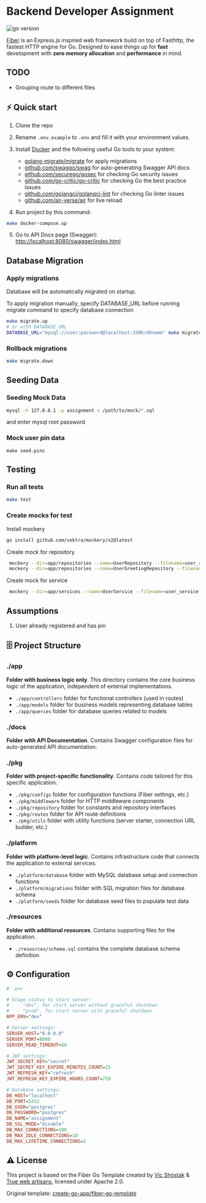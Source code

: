 # Backend Developer Assignment

<img src="https://img.shields.io/badge/Go-1.23-00ADD8?style=for-the-badge&logo=go" alt="go version" />&nbsp;<a href="https://goreportcard.com/report/github.com/create-go-app/fiber-go-template" target="_blank">

[Fiber](https://gofiber.io/) is an Express.js inspired web framework build on top of Fasthttp, the fastest HTTP engine for Go. Designed to ease things up for **fast** development with **zero memory allocation** and **performance** in mind.

## TODO
- Grouping route to different files

## ⚡️ Quick start
1. Clone the repo
2. Rename `.env.example` to `.env` and fill it with your environment values.
3. Install [Docker](https://www.docker.com/get-started) and the following useful Go tools to your system:

   - [golang-migrate/migrate](https://github.com/golang-migrate/migrate#cli-usage) for apply migrations
   - [github.com/swaggo/swag](https://github.com/swaggo/swag) for auto-generating Swagger API docs
   - [github.com/securego/gosec](https://github.com/securego/gosec) for checking Go security issues
   - [github.com/go-critic/go-critic](https://github.com/go-critic/go-critic) for checking Go the best practice issues
   - [github.com/golangci/golangci-lint](https://github.com/golangci/golangci-lint) for checking Go linter issues
   - [github.com/air-verse/air](https://github.com/air-verse/air) for live reload

4. Run project by this command:

```bash
make docker-compose.up
```

5. Go to API Docs page (Swagger): [http://localhost:8080/swagger/index.html](http://localhost:8080/swagger/index.html)


## Database Migration

### Apply migrations

Database will be automatically migrated on startup.

To apply migration manually, specify DATABASE_URL before running migrate command to specify database connection
```bash
make migrate.up
# or with DATABASE_URL
DATABASE_URL="mysql://user:password@localhost:3306/dbname" make migrate.up
```

### Rollback migrations
```bash
make migrate.down
```

## Seeding Data
### Seeding Mock Data
```bash
mysql -h 127.0.0.1 -p assignment < /path/to/mock/*.sql
```
and enter mysql root password

### Mock user pin data
```
make seed.pins
```

## Testing
### Run all tests
```bash
make test
```

### Create mocks for test

Install mockery
```bash
go install github.com/vektra/mockery/v2@latest
```

Create mock for repository
```bash
 mockery --dir=app/repositories --name=UserRepository --filename=user_repository.go --output=pkg/mocks/repositories --outpkg=mocks
 mockery --dir=app/repositories --name=UserGreetingRepository --filename=user_greeting_repository.go --output=pkg/mocks/repositories --outpkg=mocks
```

Create mock for service
```bash
 mockery --dir=app/services --name=UserService --filename=user_service.go --output=pkg/mocks/services --outpkg=mocks
```

## Assumptions
1. User already registered and has pin

## 🗄 Project Structure

### ./app

**Folder with business logic only**. This directory contains the core business logic of the application, independent of external implementations.

- `./app/controllers` folder for functional controllers (used in routes)
- `./app/models` folder for business models representing database tables
- `./app/queries` folder for database queries related to models

### ./docs

**Folder with API Documentation**. Contains Swagger configuration files for auto-generated API documentation.

### ./pkg

**Folder with project-specific functionality**. Contains code tailored for this specific application.

- `./pkg/configs` folder for configuration functions (Fiber settings, etc.)
- `./pkg/middleware` folder for HTTP middleware components
- `./pkg/repository` folder for constants and repository interfaces
- `./pkg/routes` folder for API route definitions
- `./pkg/utils` folder with utility functions (server starter, connection URL builder, etc.)

### ./platform

**Folder with platform-level logic**. Contains infrastructure code that connects the application to external services.

- `./platform/database` folder with MySQL database setup and connection functions
- `./platform/migrations` folder with SQL migration files for database schema
- `./platform/seeds` folder for database seed files to populate test data

### ./resources

**Folder with additional resources**. Contains supporting files for the application.

- `./resources/schema.sql` contains the complete database schema definition


## ⚙️ Configuration

```ini
# .env

# Stage status to start server:
#   - "dev", for start server without graceful shutdown
#   - "prod", for start server with graceful shutdown
APP_ENV="dev"

# Server settings:
SERVER_HOST="0.0.0.0"
SERVER_PORT=8080
SERVER_READ_TIMEOUT=60

# JWT settings:
JWT_SECRET_KEY="secret"
JWT_SECRET_KEY_EXPIRE_MINUTES_COUNT=15
JWT_REFRESH_KEY="refresh"
JWT_REFRESH_KEY_EXPIRE_HOURS_COUNT=720

# Database settings:
DB_HOST="localhost"
DB_PORT=5432
DB_USER="postgres"
DB_PASSWORD="postgres"
DB_NAME="assignment"
DB_SSL_MODE="disable"
DB_MAX_CONNECTIONS=100
DB_MAX_IDLE_CONNECTIONS=10
DB_MAX_LIFETIME_CONNECTIONS=2
```

## ⚠️ License

This project is based on the Fiber Go Template created by [Vic Shóstak](https://shostak.dev/) & [True web artisans](https://1wa.co/), licensed under Apache 2.0.

Original template: [create-go-app/fiber-go-template](https://github.com/create-go-app/fiber-go-template)
